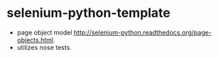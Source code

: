 # selenium-python-template

* page object model http://selenium-python.readthedocs.org/page-objects.html.
* utilizes nose tests.
